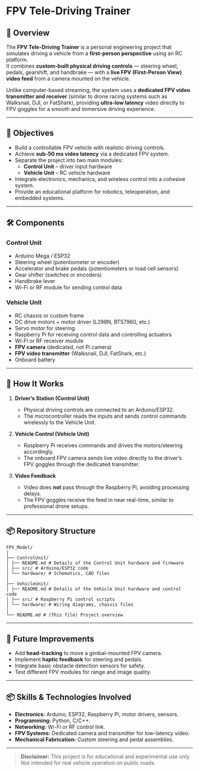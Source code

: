 # FPV Tele-Driving Trainer

## 📖 Overview
The **FPV Tele-Driving Trainer** is a personal engineering project that simulates driving a vehicle from a **first-person perspective** using an RC platform.  
It combines **custom-built physical driving controls** — steering wheel, pedals, gearshift, and handbrake — with a **live FPV (First-Person View) video feed** from a camera mounted on the vehicle.  

Unlike computer-based streaming, the system uses a **dedicated FPV video transmitter and receiver** (similar to drone racing systems such as Walksnail, DJI, or FatShark), providing **ultra-low latency** video directly to FPV goggles for a smooth and immersive driving experience.

---
## 🎯 Objectives

- Build a controllable FPV vehicle with realistic driving controls.
- Achieve **sub-50 ms video latency** via a dedicated FPV system.
- Separate the project into two main modules:
  - **Control Unit** – driver input hardware
  - **Vehicle Unit** – RC vehicle hardware
- Integrate electronics, mechanics, and wireless control into a cohesive system.
- Provide an educational platform for robotics, teleoperation, and embedded systems.

---

## 🛠️ Components

### Control Unit
- Arduino Mega / ESP32
- Steering wheel (potentiometer or encoder)
- Accelerator and brake pedals (potentiometers or load cell sensors)
- Gear shifter (switches or encoders)
- Handbrake lever
- Wi-Fi or RF module for sending control data

### Vehicle Unit
- RC chassis or custom frame
- DC drive motors + motor driver (L298N, BTS7960, etc.)
- Servo motor for steering
- Raspberry Pi for receiving control data and controlling actuators
- Wi-Fi or RF receiver module
- **FPV camera** (dedicated, not Pi camera)
- **FPV video transmitter** (Walksnail, DJI, FatShark, etc.)
- Onboard battery

---

## 📡 How It Works

1. **Driver’s Station (Control Unit)**  
   - Physical driving controls are connected to an Arduino/ESP32.
   - The microcontroller reads the inputs and sends control commands wirelessly to the Vehicle Unit.

2. **Vehicle Control (Vehicle Unit)**  
   - Raspberry Pi receives commands and drives the motors/steering accordingly.
   - The onboard FPV camera sends live video directly to the driver’s FPV goggles through the dedicated transmitter.

3. **Video Feedback**  
   - Video does **not** pass through the Raspberry Pi, avoiding processing delays.
   - The FPV goggles receive the feed in near real-time, similar to professional drone setups.

---

## 📦 Repository Structure

```
FPV_Model/
│
├── ControlUnit/
│ ├── README.md # Details of the Control Unit hardware and firmware
│ ├── src/ # Arduino/ESP32 code
│ └── hardware/ # Schematics, CAD files
│
├── VehicleUnit/
│ ├── README.md # Details of the Vehicle Unit hardware and control code
│ ├── src/ # Raspberry Pi control scripts
│ └── hardware/ # Wiring diagrams, chassis files
│
└── README.md # (This file) Project overview
```


---

## 🔮 Future Improvements

- Add **head-tracking** to move a gimbal-mounted FPV camera.
- Implement **haptic feedback** for steering and pedals.
- Integrate basic obstacle detection sensors for safety.
- Test different FPV modules for range and image quality.

---

## 📦 Skills & Technologies Involved

- **Electronics:** Arduino, ESP32, Raspberry Pi, motor drivers, sensors.
- **Programming:** Python, C/C++.
- **Networking:** Wi-Fi or RF control link.
- **FPV Systems:** Dedicated camera and transmitter for low-latency video.
- **Mechanical Fabrication:** Custom steering and pedal assemblies.

---

> **Disclaimer:** This project is for educational and experimental use only. Not intended for real vehicle operation on public roads.
